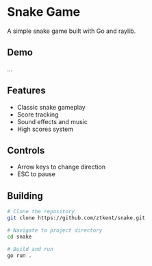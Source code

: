# Snake Game

A simple snake game built with Go and raylib.

## Demo

...

## Features

- Classic snake gameplay
- Score tracking
- Sound effects and music
- High scores system

## Controls

- Arrow keys to change direction
- ESC to pause

## Building

```bash
# Clone the repository
git clone https://github.com/ztkent/snake.git

# Navigate to project directory
cd snake

# Build and run
go run .
```
